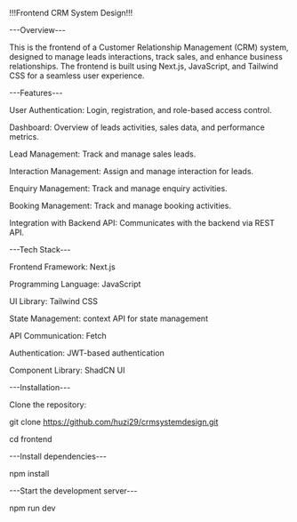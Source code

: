 !!!Frontend CRM System Design!!!

---Overview---

This is the frontend of a Customer Relationship Management (CRM) system, designed to manage leads interactions, track sales, and enhance business relationships. The frontend is built using Next.js, JavaScript, and Tailwind CSS for a seamless user experience.

---Features---

User Authentication: Login, registration, and role-based access control.

Dashboard: Overview of leads activities, sales data, and performance metrics.

Lead Management: Track and manage sales leads.

Interaction Management: Assign and manage interaction for leads.

Enquiry Management: Track and manage enquiry activities.

Booking Management: Track and manage booking activities.

Integration with Backend API: Communicates with the backend via REST API.

---Tech Stack---

Frontend Framework: Next.js

Programming Language: JavaScript

UI Library: Tailwind CSS

State Management: context API for state management

API Communication: Fetch

Authentication: JWT-based authentication

Component Library: ShadCN UI

---Installation---

Clone the repository:

git clone https://github.com/huzi29/crmsystemdesign.git

cd frontend

---Install dependencies---

npm install


---Start the development server---

npm run dev